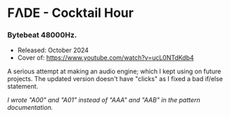 # FΛDE - Cocktail Hour

### **Bytebeat 48000Hz.**

- Released: October 2024
- Cover of: https://www.youtube.com/watch?v=ucL0NTdKdb4

A serious attempt at making an audio engine; which I kept using on future projects.
The updated version doesn't have "clicks" as I fixed a bad if/else statement.

*I wrote "A00" and "A01" instead of "AAA" and "AAB" in the pattern documentation.*
